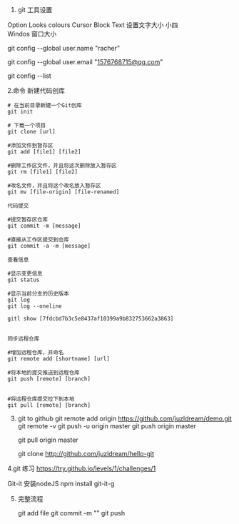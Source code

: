 1. git 工具设置



Option
	Looks
		colours Cursor
		Block
	Text
		设置文字大小	小四	
	Windos 窗口大小


git config --global user.name "racher"


git config --global user.email "1576768715@qq.com"


git config --list




2.命令
	新建代码创库

    # 在当前目录新建一个Git创库
	git init

	# 下载一个项目
	git clone [url]

	#添加文件到暂存区
	git add [file1] [file2]

	#删除工作区文件，并且将这次删除放入暂存区
	git rm [file1] [file2]

	#改名文件，并且将这个改名放入暂存区
	git mv [file-origin] [file-renamed]

	代码提交

	#提交暂存区仓库
	git commit -m [message]

	#直接从工作区提交到仓库
	git commit -a -m [message]

	查看信息

	#显示变更信息
	git status

	#显示当前分支的历史版本
	git log
	git log --oneline

	gitl show [7fdcbd7b3c5e8437af10399a9b832753662a3863]


	同步远程仓库

	#增加远程仓库，并命名
	git remote add [shortname] [url]

	#将本地的提交推送到远程仓库
	git push [remote] [branch]


	#将远程仓库提交拉下到本地
	git pull [remote] [branch]



3. git to github
	git remote add origin https://github.com/juzldream/demo.git
 	git remote -v
	git push -u origin master
	git push origin master
    
    git pull origin master

    git clone http://github.com/juzldream/hello-git

4.git 练习
  https://try.github.io/levels/1/challenges/1

  Git-it
  	安装nodeJS
  	npm install git-it-g
  	

5. 完整流程

	git add file
	git commit -m ""
	git push

	